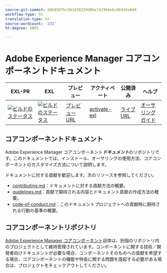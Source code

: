 ```yaml
---
source-git-commit: 68b8587bc943d30229d8be742904ebc4b93da9d4
workflow-type: ht
translation-type: ht
source-wordcount: '233'
ht-degree: 100%

---
```

# Adobe Experience Manager コアコンポーネントドキュメント

| EXL-PR | EXL | プレビュー | アクティベート | 公開済み | ヘルプ |
|--- |--- |--- |--- |--- |--- |
| [![ビルドのステータス](https://docs.ci.corp.adobe.com/view/exl-pr/job/experience-manager-core-components.en_pr-exl/badge/icon)](https://docs.ci.corp.adobe.com/view/exl-pr/job/experience-manager-core-components.en_pr-exl/lastBuild/) | [![ビルドのステータス](https://docs.ci.corp.adobe.com/view/exl-pr/job/experience-manager-core-components.en_exl/lastBuild/badge/icon)](https://docs.ci.corp.adobe.com/view/exl-pr/job/experience-manager-core-components.en_exl/lastBuild/lastBuild) | [プレビュー URL](https://experienceleague.corp.adobe.com/docs/experience-manager-core-components/using/introduction.html?lang=en) | [activate-exl](https://docs.ci.corp.adobe.com/job/activate-exl/build/) | [ライブ URL](https://experienceleague.adobe.com/docs/experience-manager-core-components/using/introduction.html?lang=en) | [オーサリングガイド](https://experienceleague.adobe.com/docs/authoring-guide-exl/using/home.html?lang=ja) |

## コアコンポーネントドキュメント

Adobe Experience Manager コアコンポーネント&#x200B;***ドキュメント***&#x200B;のリポジトリです。このドキュメントでは、インストール、オーサリングの使用方法、コアコンポーネントのカスタマイズ方法について説明します。

ドキュメントに対する貢献を歓迎します。次のリソースを参照してください。

* [contributing.md](contributing.md)：ドキュメントに対する貢献方法の概要。
* [guidelines.md](guidelines.md)：貢献で期待される内容とドキュメント貢献の作成方法の概要。
* [code-of-conduct.md](code-of-conduct.md)：このドキュメントプロジェクトへの貢献時に期待される行動の基準の概要。

## コアコンポーネントリポジトリ

[Adobe Experience Manager コアコンポーネント](https://github.com/adobe/aem-core-wcm-components)自体は、別個のリポジトリ内のプロジェクトとして維持管理されています。コンポーネントに関する技術／開発者向けドキュメントが必要な場合、コンポーネントそのものへの貢献を希望する場合、コアコンポーネントの機能や特長に関する問題を提起する必要がある場合は、プロジェクトをチェックアウトしてください。

